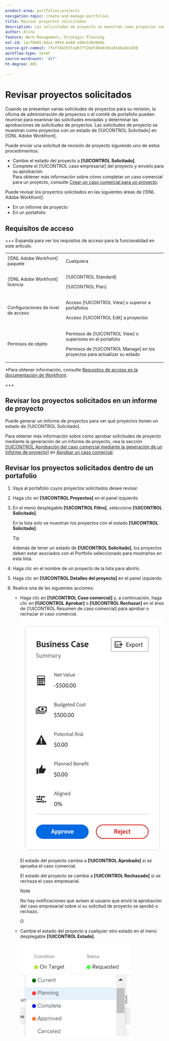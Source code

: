 ```yaml
---
product-area: portfolios;projects
navigation-topic: create-and-manage-portfolios
title: Revisar proyectos solicitados
description: Las solicitudes de proyecto se muestran como proyectos con un estado de [!UICONTROL Solicitado] en Adobe Workfront. Este artículo describe cómo revisar las solicitudes de proyectos.
author: Alina
feature: Work Management, Strategic Planning
exl-id: 1acfb885-0da3-495d-ba66-e80e339e90de
source-git-commit: 7fef704355fad677f2bdf40e630ea0146a9e1d58
workflow-type: tm+mt
source-wordcount: '427'
ht-degree: 80%

---
```


# Revisar proyectos solicitados

<!--Audited: 10/2025-->

Cuando se presentan varias solicitudes de proyectos para su revisión, la oficina de administración de proyectos o el comité de portafolio pueden reunirse para examinar las solicitudes enviadas y determinar las aprobaciones de solicitudes de proyectos. Las solicitudes de proyecto se muestran como proyectos con un estado de [!UICONTROL Solicitado] en [!DNL Adobe Workfront].

Puede enviar una solicitud de revisión de proyecto siguiendo uno de estos procedimientos:

* Cambie el estado del proyecto a **[!UICONTROL Solicitado]**.
* Complete el [!UICONTROL caso empresarial] del proyecto y envíelo para su aprobación.\
   Para obtener más información sobre cómo completar un caso comercial para un proyecto, consulte [Crear un caso comercial para un proyecto](../../../manage-work/projects/define-a-business-case/create-business-case.md).

Puede revisar los proyectos solicitados en las siguientes áreas de [!DNL Adobe Workfront]:

* En un informe de proyecto
* En un portafolio

## Requisitos de acceso

+++ Expanda para ver los requisitos de acceso para la funcionalidad en este artículo. 

<table style="table-layout:auto"> 
 <col> 
 <col> 
 <tbody> 
  <tr> 
   <td role="rowheader">[!DNL Adobe Workfront] paquete</td> 
   <td><p>Cualquiera</p> </td> 
  </tr> 
  <tr> 
   <td role="rowheader">[!DNL Adobe Workfront] licencia</td> 
   <td> <p>[!UICONTROL Standard] </p> 
   <p>[!UICONTROL Plan]</p> </td> 
  </tr> 
  <tr> 
   <td role="rowheader">Configuraciones de nivel de acceso</td> 
   <td> <p>Acceso [!UICONTROL View] o superior a portafolios</p> <p>Acceso [!UICONTROL Edit] a proyectos</p>  </td> 
  </tr> 
  <tr> 
   <td role="rowheader">Permisos de objeto</td> 
   <td> <p>Permisos de [!UICONTROL View] o superiores en el portafolio</p> <p>Permisos de [!UICONTROL Manage] en los proyectos para actualizar su estado</p>  </td> 
  </tr> 
 </tbody> 
</table>

*Para obtener información, consulte [Requisitos de acceso en la documentación de Workfront](/help/quicksilver/administration-and-setup/add-users/access-levels-and-object-permissions/access-level-requirements-in-documentation.md).

+++

<!--Old:

<table style="table-layout:auto"> 
 <col> 
 <col> 
 <tbody> 
  <tr> 
   <td role="rowheader">[!DNL Adobe Workfront] plan</td> 
   <td><p>Any</p> </td> 
  </tr> 
  <tr> 
   <td role="rowheader">[!DNL Adobe Workfront] license*</td> 
   <td> <p>[!UICONTROL Plan] </p> </td> 
  </tr> 
  <tr> 
   <td role="rowheader">Access level configurations</td> 
   <td> <p>[!UICONTROL View] access or higher to Portfolios</p> <p>[!UICONTROL Edit] access to Projects</p>  </td> 
  </tr> 
  <tr> 
   <td role="rowheader">Object permissions</td> 
   <td> <p>[!UICONTROL View] permissions or higher on the portfolio</p> <p>[!UICONTROL Manage] permissions on the projects to update their status</p>  </td> 
  </tr> 
 </tbody> 
</table>-->

## Revisar los proyectos solicitados en un informe de proyecto

Puede generar un informe de proyectos para ver qué proyectos tienen un estado de [!UICONTROL Solicitado].

Para obtener más información sobre cómo aprobar solicitudes de proyecto mediante la generación de un informe de proyecto, vea la sección [[!UICONTROL Aprobación del caso comercial mediante la generación de un informe de proyecto]](../../../manage-work/projects/define-a-business-case/approve-business-case.md#build-a-report) en [Aprobar un caso comercial](../../../manage-work/projects/define-a-business-case/approve-business-case.md).

## Revisar los proyectos solicitados dentro de un portafolio

1. Vaya al portafolio cuyos proyectos solicitados desee revisar.
1. Haga clic en **[!UICONTROL Proyectos]** en el panel izquierdo
1. En el menú desplegable **[!UICONTROL Filtro]**, seleccione **[!UICONTROL Solicitado]**.

   En la lista solo se muestran los proyectos con el estado **[!UICONTROL Solicitado]**.

   >[!TIP]
   >
   > Además de tener un estado de **[!UICONTROL Solicitado]**, los proyectos deben estar asociados con el Portfolio seleccionado para mostrarlos en esta lista.

1. Haga clic en el nombre de un proyecto de la lista para abrirlo.
1. Haga clic en **[!UICONTROL Detalles del proyecto]** en el panel izquierdo.
1. Realice una de las siguientes acciones:

   * Haga clic en **[!UICONTROL Caso comercial]** y, a continuación, haga clic en **[!UICONTROL Aprobar]** o **[!UICONTROL Rechazar]** en el área de [!UICONTROL Resumen de caso comercial] para aprobar o rechazar el caso comercial.

     ![approve_or_reject_business_case.png](assets/approve-or-reject-business-case-350x563.png)

     El estado del proyecto cambia a **[!UICONTROL Aprobado]** si se aprueba el caso comercial.

     El estado del proyecto se cambia a **[!UICONTROL Rechazado]** si se rechaza el caso empresarial.

     >[!NOTE]
     >
     >No hay notificaciones que avisen al usuario que envió la aprobación del caso empresarial sobre si su solicitud de proyecto se aprobó o rechazó.

     O

   * Cambie el estado del proyecto a cualquier otro estado en el menú desplegable **[!UICONTROL Estado]**.

     ![Cambiar el estado del proyecto del menú desplegable](assets/project-status-change-from-drop-down-in-header-nwe-350x294.png)



